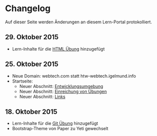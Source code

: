 # Changelog
Auf dieser Seite werden Änderungen an diesem Lern-Portal protokolliert.

## 29. Oktober 2015
* Lern-Inhalte für die [HTML Übung](/site/exercises/html) hinzugefügt

## 25. Oktober 2015
* Neue Domain: webtech.com statt htw-webtech.igelmund.info
* Startseite:
  * Neuer Abschnitt: [Entwicklungsumgebung](/#setup-dev-env)
  * Neuer Abschnitt: [Einreichung von Übungen](/#aris-app-management)
  * Neuer Abschnitt: [Links](/#links)

## 18. Oktober 2015
* Lern-Inhalte für die [Git Übung](/site/exercises/git) hinzugefügt
* Bootstrap-Theme von Paper zu Yeti gewechselt

